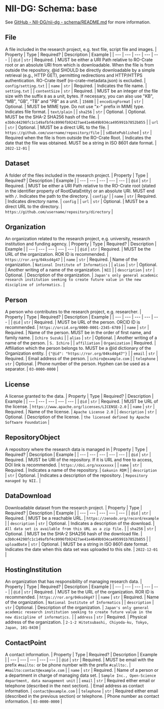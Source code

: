 # NII-DG: Schema: base

See [GitHub - NII-DG/nii-dg - schema/README.md](https://github.com/NII-DG/nii-dg/blob/main/schema/README.md) for more information.

## File
A file included in the research project, e.g. text file, script file and images.
| Property | Type | Required? | Description | Example |
| --- | --- | --- | --- | --- |
| `@id` | `str` | Required. | MUST be either a URI Path relative to RO-Crate root or an absolute URI from which is downloadable. When the file is from outside the repository, @id SHOULD be directly downloadable by a simple retrieval (e.g., HTTP GET), permitting redirections and HTTP/HTTPS authentication. RO-Crate itself (ro-crate-metadata.json) is excluded. | `config/setting.txt` |
| `name` | `str` | Required. | Indicates the file name. | `setting.txt` |
| `contentSize` | `str` | Required. | MUST be an integer of the file size with the suffix `B` as a unit, bytes. If necessary, you can also use "KB", "MB", "GB", "TB" and "PB" as a unit. | `1560B` |
| `encodingFormat` | `str` | Optional. | MUST be MIME type. Do not use "x-" prefix in MIME type. Indicates file format. | `text/plain` |
| `sha256` | `str` | Optional. | Optional. MUST be the SHA-2 SHA256 hash of the file. | `e3b0c44298fc1c149afbf4c8996fb92427ae41e4649b934ca495991b7852b855` |
| `url` | `str` | Optional. | MUST be a direct URL to the file. | `https://github.com/username/repository/file` |
| `sdDatePublished` | `str` | Required when the file is from outside the RO-Crate Root. | Indicates the date that the file was obtained. MUST be a string in ISO 8601 date format. | `2022-12-01` |

## Dataset
A folder of the files included in the research project.
| Property | Type | Required? | Description | Example |
| --- | --- | --- | --- | --- |
| `@id` | `str` | Required. | MUST be either a URI Path relative to the RO-Crate root (stated in the identifier property of RootDataEntity) or an absolute URI. MUST end with `/`. Indicates the path to the directory. | `config/` |
| `name` | `str` | Required. | Indicates directory name. | `config` |
| `url` | `str` | Optional. | MUST be a direct URL to the directory. | `https://github.com/username/repository/directory` |

## Organization
An organization related to the research project, e.g. university, research institution and funding agency.
| Property | Type | Required? | Description | Example |
| --- | --- | --- | --- | --- |
| `@id` | `str` | Required. | MUST be the URL of the organization. ROR ID is recommended. | `https://ror.org/04ksd4g47` |
| `name` | `str` | Required. | Name of the organization. | `National Institute of Informatics` |
| `alias` | `str` | Optional. | Another writing of a name of the organization. | `NII` |
| `description` | `str` | Optional. | Description of the organization. | `Japan's only general academic research institution seeking to create future value in the new discipline of informatics.` |

## Person
A person who contributes to the research project, e.g. researcher.
| Property | Type | Required? | Description | Example |
| --- | --- | --- | --- | --- |
| `@id` | `str` | Required. | MUST be URL of the person. ORCID ID is recommended. | `https://orcid.org/0000-0001-2345-6789` |
| `name` | `str` | Required. | Name of the person. MUST be in the order of first name, and family name. | `Ichiro Suzuki` |
| `alias` | `str` | Optional. | Another writing of a name of the person. | `S. Ichiro` |
| `affiliation` | `Organization` | Required. | Affiliation which the person belongs to. MUST be a @id dictionary of the Organization entity. | `{"@id": "https://ror.org/04ksd4g47"}` |
| `email` | `str` | Required. | Email address of the person. | `ichiro@example.com` |
| `telephone` | `str` | Optional. | Phone number of the person. Hyphen can be used as a separator. | `03-0000-0000` |

## License
A license granted to the data.
| Property | Type | Required? | Description | Example |
| --- | --- | --- | --- | --- |
| `@id` | `str` | Required. | MUST be URL of the license. | `https://www.apache.org/licenses/LICENSE-2.0` |
| `name` | `str` | Required. | Name of the license. | `Apache License 2.0` |
| `description` | `str` | Optional. | Description of the license. | `the licensed defined by Apache Software Foundation` |

## RepositoryObject
A repository where the research data is managed in
| Property | Type | Required? | Description | Example |
| --- | --- | --- | --- | --- |
| `@id` | `str` | Required. | MUST be URI of the repository. If it is URL and free to access, DOI link is recommended. | `https://doi.org/xxxxxxxx` |
| `name` | `str` | Required. | Indicates a name of the repository. | `Gakunin RDM` |
| `description` | `str` | Optional. | Indicates a description of the repository. | `Repository managed by NII.` |

## DataDownload
Downloadable dataset from the research project.
| Property | Type | Required? | Description | Example |
| --- | --- | --- | --- | --- |
| `@id` | `str` | Required. | MUST be a reachable URL. | `https://zenodo.org/record/example` |
| `description` | `str` | Optional. | Indicates a description of the download. | `All data set is available from this URL as a zip file.` |
| `sha256` | `str` | Optional. | MUST be the SHA-2 SHA256 hash of the download file. | `e3b0c44298fc1c149afbf4c8996fb92427ae41e4649b934ca495991b7852b855` |
| `uploadDate` | `str` | Optional. | MUST be a string in ISO 8601 date format. Indicates the date when this data set was uploaded to this site. | `2022-12-01` |

## HostingInstitution
An organization that has responsibility of managing research data.
| Property | Type | Required? | Description | Example |
| --- | --- | --- | --- | --- |
| `@id` | `str` | Required. | MUST be the URL of the organization. ROR ID is recommended. | `https://ror.org/04ksd4g47` |
| `name` | `str` | Required. | Name of the organization. | `National Institute of Informatics` |
| `description` | `str` | Optional. | Description of the organization. | `Japan's only general academic research institution seeking to create future value in the new discipline of informatics.` |
| `address` | `str` | Required. | Physical address of the organization. | `2-1-2 Hitotsubashi, Chiyoda-ku, Tokyo, Japan, 101-8430` |

## ContactPoint
A contact information.
| Property | Type | Required? | Description | Example |
| --- | --- | --- | --- | --- |
| `@id` | `str` | Required. | MUST be email with the prefix `#mailto:` or be phone number with the prefix `#callto:`. | `#mailto:contact@example.com` |
| `name` | `str` | Required. | Name of a person or a department in charge of managing data set. | `Sample Inc., Open-Science department, data management unit` |
| `email` | `str` | Required either email or telephone (described in the next section). | Email address as contact information. | `contact@example.com` |
| `telephone` | `str` | Required either email (described in the previous section) or telephone. | Phone number as contact information. | `03-0000-0000` |
